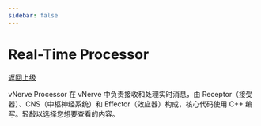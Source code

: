 ```yaml
---
sidebar: false
---
```


# Real-Time Processor

[返回上级](/inside/)

vNerve Processor 在 vNerve 中负责接收和处理实时消息，由 Receptor（接受器）、CNS（中枢神经系统）和 Effector（效应器）构成，核心代码使用 C++ 编写。轻敲以选择您想要查看的内容。

<select-button title="Receptor Supervisor" description="Supervisor 是实时消息接收的中心节点，使用一套负载均衡系统管理所有 Worker 并接收由其返回的实时数据，同时负责将数据传递至 CNS。" href="/inside/processor/supervisor/"></select-button>

<select-button title="Receptor Worker" description="Worker 负责监听目标并获取实时数据，由 Supervisor 管理。" href="/inside/processor/worker/"></select-button>

<select-button title="CNS" description="CNS 基于 RabbitMQ，是处理消息的核心部分。" href="/inside/processor/cns/"></select-button>

<select-button title="Effector" description="效应器部分负责实时将消息分发到下游应用。" href="/inside/processor/effector/"></select-button>
